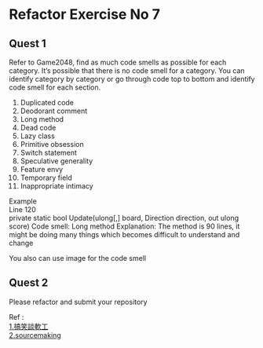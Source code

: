 # Refactor Exercise No 7

## Quest 1

Refer to Game2048, find as much code smells as possible for each category.
It’s possible that there is no code smell for a category.
You can identify category by category or go through code top to bottom and identify code smell for each section.

1.	Duplicated code
2.	Deodorant comment
3.	Long method
4.	Dead code
5.	Lazy class
6.	Primitive obsession
7.	Switch statement
8.	Speculative generality 
9.	Feature envy
10.	Temporary field
11.	Inappropriate intimacy

Example   
Line 120  
private static bool Update(ulong[,] board, Direction direction, out ulong score)
Code smell: Long method
Explanation: The method is 90 lines, it might be doing many things which becomes difficult to understand and change

You also can use image for the code smell

## Quest 2
Please refactor and submit your repository

Ref :   
[1.搞笑談軟工](http://teddy-chen-tw.blogspot.tw/2014/04/1duplicated-code.html/)   
[2.sourcemaking](https://sourcemaking.com/refactoring) 
